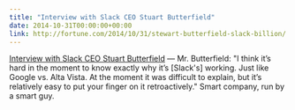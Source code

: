 ```yaml
---
title: "Interview with Slack CEO Stuart Butterfield"
date: 2014-10-31T00:00:00+00:00
link: http://fortune.com/2014/10/31/stewart-butterfield-slack-billion/
---
```

[Interview with Slack CEO Stuart Butterfield](http://fortune.com/2014/10/31/stewart-butterfield-slack-billion/) &mdash; 
 Mr. Butterfield: "I think it’s hard in the moment to know exactly why it’s [Slack's] working. Just like Google vs. Alta Vista. At the moment it was difficult to explain, but it’s relatively easy to put your finger on it retroactively." Smart company, run by a smart guy.
